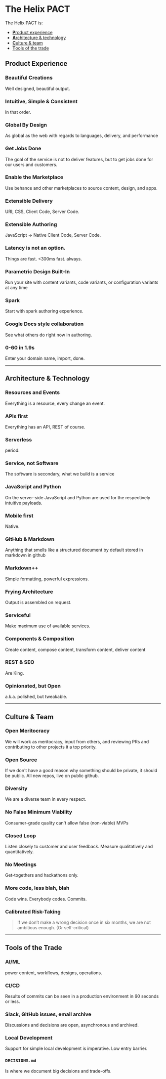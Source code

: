 # The Helix PACT

The Helix PACT is:

* [**P**roduct experience](#product-experience)
* [**A**rchitecture & technology](#architecture-technology)
* [**C**ulture & team](#culture-team)
* [**T**ools of the trade](#tools-of-the-trade)

## Product Experience

### Beautiful Creations

Well designed, beautiful output.

### Intuitive, Simple & Consistent

In that order.

### Global By Design

As global as the web with regards to languages, delivery, and performance

### Get Jobs Done

The goal of the service is not to deliver features, but to get jobs done for our users and customers. 

### Enable the Marketplace

Use behance and other marketplaces to source content, design, and apps.

### Extensible Delivery

URI, CSS, Client Code, Server Code.

### Extensible Authoring

JavaScript → Native Client Code, Server Code.

### Latency is not an option.

Things are fast. <300ms fast. always.

### Parametric Design Built-In

Run your site with content variants, code variants, or configuration variants at any time  

### Spark

Start with spark authoring experience.

### Google Docs style collaboration

See what others do right now in authoring.

### 0-60 in 1.9s

Enter your domain name, import, done.

---

## Architecture & Technology

### Resources and Events

Everything is a resource, every change an event. 

### APIs first

Everything has an API, REST of course.

### Serverless

period.

### Service, not Software

The software is secondary, what we build is a service

### JavaScript and Python

On the server-side JavaScript and Python are used for the respectively intuitive payloads.

### Mobile first

Native.

### GitHub & Markdown

Anything that smells like a structured document by default stored in markdown in github

### Markdown++

Simple formatting, powerful expressions.

### Frying Architecture

Output is assembled on request.

### Serviceful

Make maximum use of available services.

### Components & Composition

Create content, compose content, transform content, deliver content

### REST & SEO

Are King.

### Opinionated, but Open

a.k.a. polished, but tweakable.

---

## Culture & Team

### Open Meritocracy

We will work as meritocracy, input from others, and reviewing PRs and contributing to other projects it a top priority.

### Open Source

If we don't have a good reason why something should be private, it should be public. All new repos, live on public github.

### Diversity

We are a diverse team in every respect.

### No False Minimum Viability

Consumer-grade quality can't allow false (non-viable) MVPs

### Closed Loop

Listen closely to customer and user feedback. Measure qualitatively and quantitatively.

### No Meetings

Get-togethers and hackathons only.

### More code, less blah, blah

Code wins. Everybody codes. Commits.

### Calibrated Risk-Taking

> If we don’t make a wrong decision once in six months, we are not ambitious enough. (Or self-critical)

---

## Tools of the Trade

### AI/ML

power content, workflows, designs, operations.

### CI/CD

Results of commits can be seen in a production environment in 60 seconds or less.


### Slack, GitHub issues, email archive

Discussions and decisions are open, asynchronous and archived.


### Local Development

Support for simple local development is imperative. Low entry barrier.

### `DECISIONS.md`

Is where we document big decisions and trade-offs.
